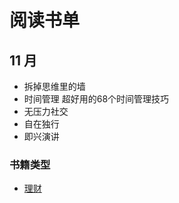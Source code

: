 # 阅读书单

## 11 月

- 拆掉思维里的墙
- 时间管理 超好用的68个时间管理技巧
- 无压力社交
- 自在独行
- 即兴演讲

### 书籍类型 

- [理财](/readbook/bookList/1)